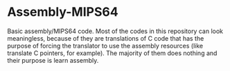 # Assembly-MIPS64
 Basic assembly/MIPS64 code.
 Most of the codes in this repository can look meaningless, because of they are translations of C code that has the purpose of forcing the translator to use the assembly resources (like translate C pointers, for example). The majority of them does nothing and their purpose is learn assembly.
